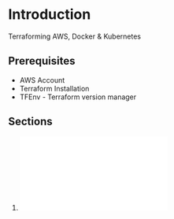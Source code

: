 # Introduction

Terraforming AWS, Docker & Kubernetes

## Prerequisites

- AWS Account
- Terraform Installation
- TFEnv - Terraform version manager

## Sections

1. ![Terraform Basics & Modular Deployments using Containers](./terraform-docker/readme.md)
